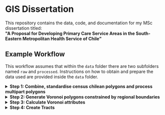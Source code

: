 # GIS Dissertation

This repository contains the data, code, and documentation for my MSc dissertation titled:  
**"A Proposal for Developing Primary Care Service Areas in the South-Eastern Metropolitan Health Service of Chile"**


## Example Workflow
This workflow assumes that within the `data` folder there are two subfolders named `raw` and `processed`.
Instructions on how to obtain and prepare the data used are provided inside the `data` folder.

<details>
  <summary><strong> Step 1: Combine, standardise census chilean polygons and process multipart polygons </strong></summary>

  Default command
  ```python
  python multipart_processing.py -u 'manzanas_apc_2023.shp' -r 'microdatos_entidad.zip' -o 'processed_polygons.shp'
 ```
- `-u`: Path to the input urban census polygons data file

- `-r`: Path to the input rural census polygons data file

- `-o`: Output datafile with processed census polygons
</details>

<details>
  <summary><strong> Step 2: Generate Voronoi polygons constrained by regional boundaries </strong></summary>

  Default command:

  By default, the region is divided into chunks using intermediate regional boundaries. This partitioning enables the creation and processing of Voronoi diagrams in parallel, improving computational efficiency.
  ```python
  python voronoi_polys.py -i 'processed_polygons.shp' -r 'COMUNA_C17.shp'
 ```
- `-i`: Input processed polygons shapefile from the previous step

- `-r`: Region boundary shapefile

- `-b`: Barrier layer shapefile (e.g., hydrographic network)

- `-o`: Output Voronoi GeoPackage file

*Note*: Each Voronoi polygon set for a region is stored as a separate layer within the GeoPackage file.
Additionally, a combined Voronoi layer that merges all specified regions is saved in the same GeoPackage under the layer name `"combined"`. The same behaviour applies to hidden polygons detected during the Voronoi generation process: they are exported as separate layers and also merged into a combined layer within a separate GeoPackage file.

__Additional arguments:__

To disable specific behaviours—such as processing regions in chunks—and explore other options, run:

 ```python
  python voronoi_polys.py --help
 ```
For more advanced fine-tuning, including parameters like buffer sizes and boundary simplification tolerance levels, refer directly to the class implementation in [`voronoi_processor.py`](polygon_processors/voronoi_processor.py). Examples of visual outputs generated with various parameter settings can be found in the [`notebooks`](notebooks) directory.

</details>

<details>
  <summary><strong> Step 3: Calculate Voronoi attributes</strong></summary>
  This step generates the population estimates and socioeconomic group counts for each polygon based on point locations. These processed attributes and polygons serve as input for the AZTool software, supporting its aggregation process by enabling constraints that promote a certain level of socioeconomic homogeneity.

  __Default command__

  It is recommended to start by running the following command to visualise the population distribution, as some Voronoi polygons may contain significantly higher populations than others.
  ```python
  python calculate_attributes.py -vi 'combined' -pi 'data.csv'
 ```
- `-vi`: Path to input file containing Voronoi polygons (a layer within a GeoPackage)

- `-pi`: Input data with latitude and longitude columns (CSV or spatial format)

__Splitting High-Population Polygons__

To automatically split polygons that exceed a predefined population threshold, use the `--split-polygons` flag:

  ```python
  python calculate_attributes.py -vi 'combined' -pi 'data.csv' --split-polygons
  ```
When this option is enabled, the script applies a method that slightly shifts overlapping points within a specified distance buffer. This helps minimise artefacts caused by high-density buildings or stacked population points, while ensuring that the shifted points remain within their original containing polygon.

__Output Files__

By default, the output files are saved in Shapefile format, as required by the AZTool software. Depending on whether polygon splitting is enabled, the main output will be:

- `voronoi_data.shp` – when no splitting is applied

- `voronoi_data_split.shp` – when the `--split-polygons` option is used

In addition, the script also generates Shapefiles containing the point data used for the estimation process. These files help verify which population points were considered in the analysis.

__Additional arguments__

To view all available parameters—including the default population threshold for splitting and paths to socioeconomic datasets—run:

 ```python
  python calculate_attributes.py --help
 ```

</details>

<details>
  <summary><strong> Step 4: Create Tracts</strong></summary>

This step requires downloading the `AZtool (version 1.0.3 25/8/11)` and `AZImporter (version 1.0.1 20/10/10)` software from the [`oficial website`](https://aztool.geodata.soton.ac.uk/download/). Place each tool's directory within your project folder.

Then follow these steps:
1. Run the `AZImport.exe` file from the `AZImporter` directory.
 Use either `voronoi_data.shp` or `voronoi_data_split.shp` as input, and set the output to `voronoi.aat`, saving it within the `AZTool` directory.

2. 

  __Default command__ 
  ```python
  python create_tracts.py -i 'voronoi_data_split.shp' -azt 'voronoi.pat'
 ```
- `-i`: Path to the input file containing processed Voronoi polygons used as building blocks.

- `-azt`: Filename of AZTool Building Block IDs.

- `-o`: Output GeoPackage filename containing the resulting Tracts.

</details>